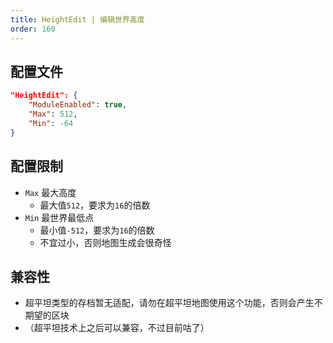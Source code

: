 ```yaml
---
title: HeightEdit | 编辑世界高度
order: 160
---
```


## 配置文件

```json
"HeightEdit": {
    "ModuleEnabled": true,
    "Max": 512,
    "Min": -64
}
```

## 配置限制

- `Max` 最大高度
  - 最大值`512`，要求为`16`的倍数
- `Min` 最世界最低点
  - 最小值`-512`，要求为`16`的倍数
  - 不宜过小，否则地图生成会很奇怪

## 兼容性

- 超平坦类型的存档暂无适配，请勿在超平坦地图使用这个功能，否则会产生不期望的区块
- （超平坦技术上之后可以兼容，不过目前咕了）
